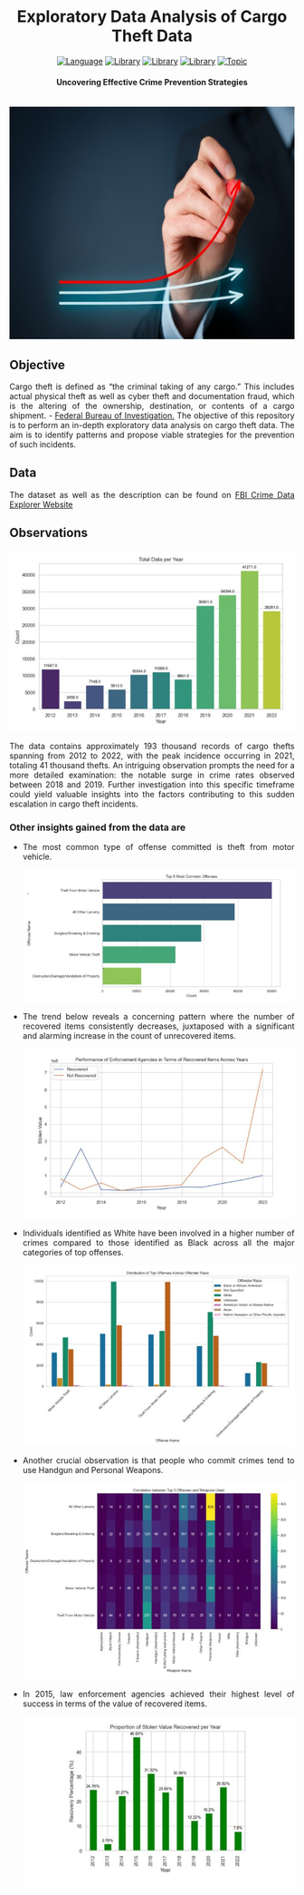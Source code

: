 <h1 align="center">Exploratory Data Analysis of Cargo Theft Data</h1>

<div align="center">

[![Language](https://img.shields.io/badge/Python-darkblue.svg?style=flat&logo=python&logoColor=white)](https://www.python.org)
[![Library](https://img.shields.io/badge/Pandas-blue.svg?style=flat&logo=pandas&logoColor=white)](https://pandas.pydata.org/)
[![Library](https://img.shields.io/badge/Seaborn-orange.svg?style=flat&logo=seaborn&logoColor=white)](https://seaborn.pydata.org/)
[![Library](https://img.shields.io/badge/Matplotlib-lightblue.svg?style=flat&logo=matplotlib&logoColor=white)](https://matplotlib.org/)
[![Topic](https://img.shields.io/badge/EDA-green.svg?style=flat)]()

</div>

<h4 align="center">Uncovering Effective Crime Prevention Strategies</h4>

<br />

<img src="images/repo_cover.jpeg" width="700" height="410">


<h2>Objective</h2>
<p align="justify">
Cargo theft is defined as “the criminal taking of any cargo.” This includes actual physical theft as well as cyber theft and documentation fraud, which is the altering of the ownership, destination, or contents of a cargo shipment. - <a href="https://cde.ucr.cjis.gov/LATEST/webapp/#/pages/downloads" target="_blank">Federal Bureau of Investigation.</a> The objective of this repository is to perform an in-depth exploratory data analysis on cargo theft data. The aim is to identify patterns and propose viable strategies for the prevention of such incidents.
</p>

<h2>Data</h2>
<p align="justify">
The dataset as well as the description can be found on <a href="https://cde.ucr.cjis.gov/LATEST/webapp/#/pages/home" target="_blank">FBI Crime Data Explorer Website</a>
</p>

<h2>Observations</h2>
<img src="images/data_overview.jpg">
<p align="justify">
The data contains approximately 193 thousand records of cargo thefts spanning from 2012 to 2022, with the peak incidence occurring in 2021, totaling 41 thousand thefts. An intriguing observation prompts the need for a more detailed examination: the notable surge in crime rates observed between 2018 and 2019. Further investigation into this specific timeframe could yield valuable insights into the factors contributing to this sudden escalation in cargo theft incidents.
</p>

<h3>Other insights gained from the data are</h3>

- <p align="justify">The most common type of offense committed is theft from motor vehicle.</p> <img src="images/top_offenses.jpg">

- <p align="justify">The trend below reveals a concerning pattern where the number of recovered items consistently decreases, juxtaposed with a significant and alarming increase in the count of unrecovered items.</p> <img src="images/performance.jpg">

- <p align="justify">Individuals identified as White have been involved in a higher number of crimes compared to those identified as Black across all the major categories of top offenses.</p> <img src="images/race.jpg">

- <p align="justify"> Another crucial observation is that people who commit crimes tend to use Handgun and Personal Weapons.</p> <img src="images/weapon.jpg">

- <p align="justify">In 2015, law enforcement agencies achieved their highest level of success in terms of the value of recovered items.</p> <img src="images/recovery_rate.jpg">
